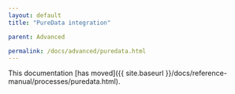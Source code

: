 ```yaml
---
layout: default
title: "PureData integration"

parent: Advanced

permalink: /docs/advanced/puredata.html
---
```


This documentation [has moved]({{ site.baseurl }}/docs/reference-manual/processes/puredata.html).